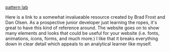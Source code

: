 [pattern lab](http://demo.patternlab.io/) 


Here is a link to a somewhat invalueable resource created by Brad Frost and Dan Olsen. As a prospective junior developer just learning the ropes, it's great to have this kind of reference around. The website goes on to show many elements and looks that could be useful for your website (i.e. fonts, animations, icons, forms, and much more.) I like that it breaks everything down in clear detail which appeals to an analytical learner like myself. 
